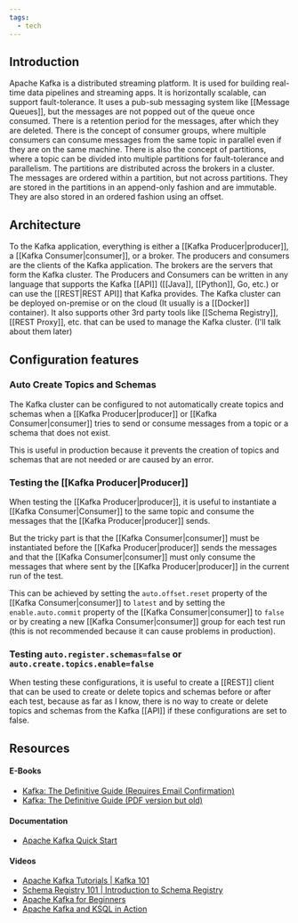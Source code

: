 ```yaml
---
tags:
  - tech
---
```


## Introduction

Apache Kafka is a distributed streaming platform.
It is used for building real-time data pipelines and streaming apps.
It is horizontally scalable, can support fault-tolerance.
It uses a pub-sub messaging system like [[Message Queues]], but the messages are not popped out of the queue once consumed.
There is a retention period for the messages, after which they are deleted.
There is the concept of consumer groups, where multiple consumers can consume messages from the same topic in parallel even if they are on the same machine.
There is also the concept of partitions, where a topic can be divided into multiple partitions for fault-tolerance and parallelism.
The partitions are distributed across the brokers in a cluster.
The messages are ordered within a partition, but not across partitions.
They are stored in the partitions in an append-only fashion and are immutable.
They are also stored in an ordered fashion using an offset.

## Architecture

To the Kafka application, everything is either a [[Kafka Producer|producer]], a [[Kafka Consumer|consumer]], or a broker.
The producers and consumers are the clients of the Kafka application.
The brokers are the servers that form the Kafka cluster.
The Producers and Consumers can be written in any language that supports the Kafka [[API]] ([[Java]], [[Python]], Go, etc.) or can use the [[REST|REST API]] that Kafka provides.
The Kafka cluster can be deployed on-premise or on the cloud (It usually is a [[Docker]] container).
It also supports other 3rd party tools like [[Schema Registry]], [[REST Proxy]], etc. that can be used to manage the Kafka cluster. (I'll talk about them later)

## Configuration features

### Auto Create Topics and Schemas

The Kafka cluster can be configured to not automatically create topics and schemas when a [[Kafka Producer|producer]] or [[Kafka Consumer|consumer]] tries to send or consume messages from a topic or a schema that does not exist.

This is useful in production because it prevents the creation of topics and schemas that are not needed or are caused by an error.

### Testing the [[Kafka Producer|Producer]]

When testing the [[Kafka Producer|producer]], it is useful to instantiate a [[Kafka Consumer|Consumer]] to the same topic and consume the messages that the [[Kafka Producer|producer]] sends.

But the tricky part is that the [[Kafka Consumer|consumer]] must be instantiated before the [[Kafka Producer|producer]] sends the messages and that the [[Kafka Consumer|consumer]] must only consume the messages that where sent by the [[Kafka Producer|producer]] in the current run of the test.

This can be achieved by setting the `auto.offset.reset` property of the [[Kafka Consumer|consumer]] to `latest` and by setting the `enable.auto.commit` property of the [[Kafka Consumer|consumer]] to `false` or by creating a new [[Kafka Consumer|consumer]] group for each test run (this is not recommended because it can cause problems in production).

### Testing `auto.register.schemas=false` or `auto.create.topics.enable=false`

When testing these configurations, it is useful to create a [[REST]] client that can be used to create or delete topics and schemas before or after each test, because as far as I know, there is no way to create or delete topics and schemas from the Kafka [[API]] if these configurations are set to false.

## Resources

#### E-Books

- [Kafka: The Definitive Guide (Requires Email Confirmation)](https://www.confluent.io/resources/kafka-the-definitive-guide/)
- [Kafka: The Definitive Guide (PDF version but old)](https://www.confluent.io/wp-content/uploads/confluent-kafka-definitive-guide-complete.pdf)

#### Documentation

- [Apache Kafka Quick Start](https://developer.confluent.io/quickstart/kafka-docker/)

#### Videos

- [Apache Kafka Tutorials | Kafka 101](https://www.youtube.com/playlist?list=PLa7VYi0yPIH0KbnJQcMv5N9iW8HkZHztH)
- [Schema Registry 101 | Introduction to Schema Registry](https://www.youtube.com/playlist?list=PLa7VYi0yPIH1KE10jwqmFEM61krd9WXQV)
- [Apache Kafka for Beginners](https://www.youtube.com/playlist?list=PLt1SIbA8guusxiHz9bveV-UHs_biWFegU)
- [Apache Kafka and KSQL in Action](https://www.youtube.com/watch?v=Z8_O0wEIafw)